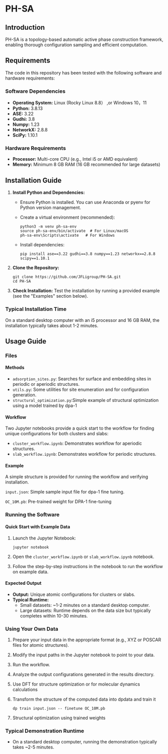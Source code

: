 # PH-SA

## Introduction

PH-SA is a topology-based automatic active phase construction framework, enabling thorough configuration sampling and efficient computation.

## Requirements

The code in this repository has been tested with the following software and hardware requirements:

### Software Dependencies

- **Operating System:** Linux (Rocky Linux 8.8） ,or Windows 10，11
- **Python:** 3.8.13
- **ASE:**  3.22
- **Gudhi:** 3.8
- **Numpy:** 1.23
- **NetworkX:**  2.8.8
- **SciPy:** 1.10.1

### Hardware Requirements

- **Processor:** Multi-core CPU (e.g., Intel i5 or AMD equivalent)
- **Memory:** Minimum 8 GB RAM (16 GB recommended for large datasets)

## Installation Guide

1. **Install Python and Dependencies:**

   - Ensure Python  is installed. You can use Anaconda or pyenv for Python version management.

   - Create a virtual environment (recommended):

     ```
     python3 -m venv ph-sa-env
     source ph-sa-env/bin/activate  # For Linux/macOS
     ph-sa-env\Scripts\activate   # For Windows
     ```

   - Install dependencies:

     ```
     pip install ase==3.22 gudhi==3.8 numpy==1.23 networkx==2.8.8 scipy==1.10.1
     ```

2. **Clone the Repository:**

   ```
   git clone https://github.com/JFLigroup/PH-SA.git
   cd PH-SA
   ```

3. **Check Installation:** Test the installation by running a provided example (see the "Examples" section below).

### Typical Installation Time

On a standard desktop computer with an i5 processor and 16 GB RAM, the installation typically takes about 1-2 minutes.

## Usage Guide

### Files

#### Methods

- `adsorption_sites.py`: Searches for surface and embedding sites in periodic or  aperiodic structures.
- `utils.py`: Some utilities for site enumeration and for configuration generation.
- `structural_optimization.py`:Simple example of structural optimization using a model trained by dpa-1

#### Workflow

Two Jupyter notebooks provide a quick start to the workflow for finding unique configurations for both clusters and slabs:

- `cluster_workflow.ipynb`: Demonstrates workflow for aperiodic structures.
- `slab_workflow.ipynb`: Demonstrates workflow for periodic structures.

#### Example

A simple structure is provided for running the workflow and verifying installation.

 `input.json`: Simple sample input file for dpa-1 fine tuning.

 `OC_10M.pb`: Pre-trained weight for DPA-1 fine-tuning

### Running the Software

#### Quick Start with Example Data

1. Launch the Jupyter Notebook:

   ```
   jupyter notebook
   ```

2. Open the `cluster_workflow.ipynb` or `slab_workflow.ipynb` notebook.

3. Follow the step-by-step instructions in the notebook to run the workflow on example data.

#### Expected Output

- **Output:** Unique atomic configurations for clusters or slabs.
- **Typical Runtime:**
  - Small datasets: ~1-2 minutes on a standard desktop computer.
  - Large datasets: Runtime depends on the data size but typically completes within 10-30 minutes.

### Using Your Own Data

1. Prepare your input data in the appropriate format (e.g., XYZ or POSCAR files for atomic structures).

2. Modify the input paths in the Jupyter notebook to point to your data.

3. Run the workflow.

4. Analyze the output configurations generated in the results directory.

5. Use DFT for structure optimization or for molecular dynamics calculations

6. Transform the structure of the computed data into dpdata and train it

   `dp train input.json -- finetune OC_10M.pb`

7. Structural optimization using trained weights

### Typical Demonstration Runtime

- On a standard desktop computer, running the demonstration typically takes ~2-5 minutes.

